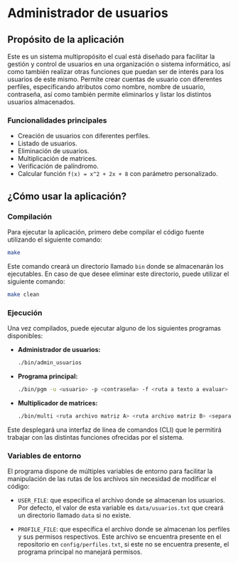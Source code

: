 # Administrador de usuarios

## Propósito de la aplicación
Este es un sistema multipropósito el cual está diseñado para facilitar la gestión y control de usuarios
en una organización o sistema informático, así como también realizar otras funciones que puedan ser de interés para los usuarios de este mismo. Permite crear cuentas de usuario con diferentes perfiles, especificando
atributos como nombre, nombre de usuario, contraseña, así como también permite eliminarlos y listar los distintos
usuarios almacenados.

### Funcionalidades principales
- Creación de usuarios con diferentes perfiles.
- Listado de usuarios.
- Eliminación de usuarios.
- Multiplicación de matrices.
- Verificación de palíndromo.
- Calcular función `f(x) = x^2 + 2x + 8` con parámetro personalizado.

## ¿Cómo usar la aplicación?

### Compilación

Para ejecutar la aplicación, primero debe compilar el código fuente utilizando el siguiente comando:

```bash
make
```

Este comando creará un directorio llamado `bin` donde se almacenarán los ejecutables. En caso de
que desee eliminar este directorio, puede utilizar el siguiente comando:

```bash
make clean
```

### Ejecución

Una vez compilados, puede ejecutar alguno de los siguientes programas disponibles:

- **Administrador de usuarios:**

  ```bash
  ./bin/admin_usuarios
  ```

- **Programa principal:**

  ```bash
  ./bin/pgm -u <usuario> -p <contraseña> -f <ruta a texto a evaluar>
  ```

- **Multiplicador de matrices:**

  ```bash
  ./bin/multi <ruta archivo matriz A> <ruta archivo matriz B> <separador>
  ```

Este desplegará una interfaz de línea de comandos (CLI) que le permitirá trabajar con las distintas funciones ofrecidas
por el sistema.

### Variables de entorno

El programa dispone de múltiples variables de entorno para facilitar la manipulación de las rutas de los archivos sin necesidad de modificar el código:

- `USER_FILE`: que especifica el archivo donde se almacenan los usuarios. Por defecto, el valor de esta variable es `data/usuarios.txt` que creará un directorio llamado `data` si no existe.

- `PROFILE_FILE`: que especifica el archivo donde se almacenan los perfiles y sus permisos respectivos. Este archivo se encuentra presente en el repositorio en `config/perfiles.txt`, si este no se encuentra presente, el programa principal no manejará permisos.
